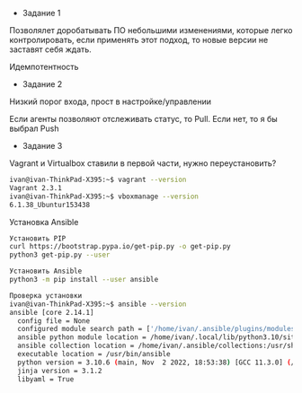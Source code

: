 - Задание 1

Позволялет доробатывать ПО небольшими изменениями, которые легко контролировать, если применять этот подход, то новые версии не заставят себя ждать.

Идемпотентность

- Задание 2

Низкий порог входа, прост в настройке/управлении

Если агенты позволяют отслеживать статус, то Pull. Если нет, то я бы выбрал Push

- Задание 3

Vagrant и Virtualbox ставили в первой части, нужно переустановить?
```bash
ivan@ivan-ThinkPad-X395:~$ vagrant --version
Vagrant 2.3.1
ivan@ivan-ThinkPad-X395:~$ vboxmanage --version
6.1.38_Ubuntur153438
```

Установка Ansible
```bash
Установить PIP
curl https://bootstrap.pypa.io/get-pip.py -o get-pip.py
python3 get-pip.py --user
```
```bash
Установить Ansible
python3 -m pip install --user ansible
```
```bash
Проверка установки
ivan@ivan-ThinkPad-X395:~$ ansible --version
ansible [core 2.14.1]
  config file = None
  configured module search path = ['/home/ivan/.ansible/plugins/modules', '/usr/share/ansible/plugins/modules']
  ansible python module location = /home/ivan/.local/lib/python3.10/site-packages/ansible
  ansible collection location = /home/ivan/.ansible/collections:/usr/share/ansible/collections
  executable location = /usr/bin/ansible
  python version = 3.10.6 (main, Nov  2 2022, 18:53:38) [GCC 11.3.0] (/usr/bin/python3)
  jinja version = 3.1.2
  libyaml = True
```